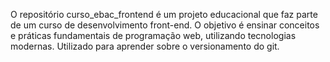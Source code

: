 O repositório curso_ebac_frontend é um projeto educacional que faz parte de um curso de desenvolvimento front-end. O objetivo é ensinar conceitos e práticas fundamentais de programação web, utilizando tecnologias modernas.
Utilizado para aprender sobre o versionamento do git.
